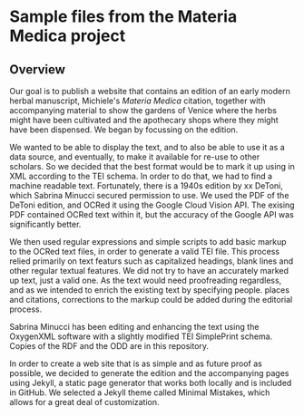# Sample files from the Materia Medica project

## Overview

Our goal is to publish a website that contains an edition of an early modern herbal manuscript, Michiele's *Materia Medica* citation, together with accompanying material to show the gardens of Venice where the herbs might have been cultivated and the apothecary shops where they might have been dispensed. We began by focussing on the edition.

We wanted to be able to display the text, and to also be able to use it as a data source, and eventually, to make it available for re-use to other scholars. So we decided that the best format would be to mark it up using in XML according to the TEI schema. In order to do that, we had to find a machine readable text. Fortunately, there is a 1940s edition by xx DeToni, which Sabrina Minucci secured permission to use. We used the PDF of the DeToni edition, and OCRed it using the Google Cloud Vision API. The exising PDF contained OCRed text within it, but the accuracy of the Google API was significantly better. 

We then used regular expressions and simple scripts to add basic markup to the OCRed text files, in order to generate a valid TEI file. This process relied primarily on text featurs such as capitalized headings, blank lines and other regular textual features. We did not try to have an accurately marked up text, just a valid one. As the text would need proofreading regardless, and as we intended to enrich the existing text by specifying people. places and citations, corrections to the markup could be added during the editorial process.

Sabrina Minucci has been editing and enhancing the text using the OxygenXML software with a slightly modified TEI SimplePrint schema. Copies of the RDF and the ODD are in this repository.

In order to create a web site that is as simple and as future proof as possible, we decided to generate the edition and the accompanying pages using Jekyll, a static page generator that works both locally and is included in GitHub. We selected a Jekyll theme called Minimal Mistakes, which allows for a great deal of customization.          

